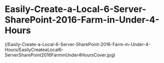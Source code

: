 # Easily-Create-a-Local-6-Server-SharePoint-2016-Farm-in-Under-4-Hours
(/Easily-Create-a-Local-6-Server-SharePoint-2016-Farm-in-Under-4-Hours/EasilyCreateaLocal6-ServerSharePoint2016FarminUnder4HoursCover.jpg)

